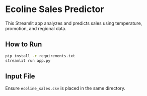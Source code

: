 # Ecoline Sales Predictor

This Streamlit app analyzes and predicts sales using temperature, promotion, and regional data.

## How to Run

```bash
pip install -r requirements.txt
streamlit run app.py
```

## Input File

Ensure `ecoline_sales.csv` is placed in the same directory.
